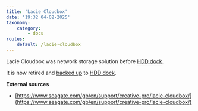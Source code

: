 ```yaml
---
title: 'Lacie Cloudbox'
date: '19:32 04-02-2025'
taxonomy:
    category:
        - docs
routes:
    default: /lacie-cloudbox
---
```


Lacie Cloudbox was network storage solution before [HDD dock](/hdd-dock).

It is now retired and [backed up](/backups) to [HDD dock](/hdd-dock).

**External sources**
* [https://www.seagate.com/gb/en/support/creative-pro/lacie-cloudbox/](https://www.seagate.com/gb/en/support/creative-pro/lacie-cloudbox/)